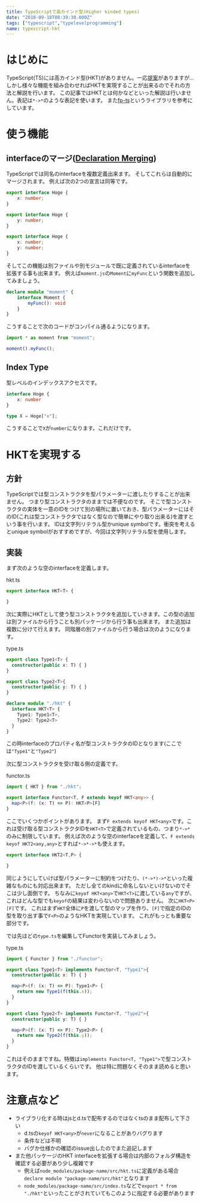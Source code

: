 ```yaml
---
title: TypeScriptで高カインド型(Higher kinded types)
date: "2018-09-18T08:39:30.000Z"
tags: ["typescript","typelevelprogramming"]
name: typescript-hkt
---
```

# はじめに
TypeScript(TS)には高カインド型(HKT)がありません。一応[提案](https://github.com/Microsoft/TypeScript/issues/1213)がありますが…
しかし様々な機能を組み合わせればHKTを実現することが出来るのでそれの方法と解説を行います。
この記事ではHKTとは何かなどといった解説は行いません。表記は`*->*`のような表記を使います。
また[fp-ts](https://github.com/gcanti/fp-ts)というライブラリを参考にしています。

# 使う機能
## interfaceのマージ([Declaration Merging](https://www.typescriptlang.org/docs/handbook/declaration-merging.html))
TypeScriptでは同名のinterfaceを複数定義出来ます。
そしてこれらは自動的にマージされます。
例えば次の2つの宣言は同等です。

```ts
export interface Hoge {
    x: number;
}

export interface Hoge {
    y: number;
}
```

```ts
export interface Hoge {
    x: number;
    y: number;
}
```

そしてこの機能は別ファイルや別モジュールで既に定義されているinterfaceを拡張する事も出来ます。
例えば`moment.js`の`Moment`に`myFunc`という関数を追加してみましょう。

```ts
declare module "moment" {
    interface Moment {
        myFunc(): void
    }
}
```

こうすることで次のコードがコンパイル通るようになります。

```ts
import * as moment from "moment";

moment().myFunc();
```

## Index Type
型レベルのインデックスアクセスです。

```ts
interface Hoge {
    x: number
}

type X = Hoge["x"];
```

こうすることで`X`が`number`になります。これだけです。


# HKTを実現する
## 方針
TypeScriptでは型コンストラクタを型パラメーターに渡したりすることが出来ません。
つまり型コンストラクタのままでは不便なのです。
そこで型コンストラクタの実体を一意のIDをつけて別の場所に置いておき、型パラメーターにはそのID(これは型コンストラクタではなく型なので簡単にやり取り出来る)を渡すという事を行います。
IDは文字列リテラル型かunique symbolです。衝突を考えるとunique symbolがおすすめですが、今回は文字列リテラル型を使用します。

## 実装
まず次のような空のinterfaceを定義します。

hkt.ts
```ts
export interface HKT<T> {

}
```

次に実際にHKTとして使う型コンストラクタを追加していきます。この型の追加は別ファイルから行うことも別パッケージから行う事も出来ます。
また追加は複数に分けて行えます。
同階層の別ファイルから行う場合は次のようになります。

type.ts
```ts
export class Type1<T> {
  constructor(public x: T) { }
}

export class Type2<T>{
  constructor(public y: T) { }
}

declare module "./hkt" {
  interface HKT<T> {
    Type1: Type1<T>,
    Type2: Type2<T>
  }
}

```

この時interfaceのプロパティ名が型コンストラクタのIDとなります(ここでは`"Type1"`と`"Type2"`)

次に型コンストラクタを受け取る側の定義です。

functor.ts
```ts
import { HKT } from "./hkt";

export interface Functor<T, F extends keyof HKT<any>> {
  map<P>(f: (x: T) => P): HKT<P>[F]
}
```

ここでいくつかポイントがあります。
まず`F extends keyof HKT<any>`です。これは受け取る型コンストラクタIDを`HKT<T>`で定義されているもの、つまり`*->*`のみに制限しています。
例えば次のような空のinterfaceを定義して、`F extends keyof HKT2<any,any>`とすれば`*->*->*`も使えます。

```ts
export interface HKT2<T,P> {

}
```

同じようにしていけば型パラメーターに制約をつけたり、`(*->*)->*`といった複雑なものにも対応出来ます。
ただし全てのkindに命名しないといけないのでそこは少し面倒です。
ちなみに`keyof HKT<any>`で`HKT<T>`に渡している`any`ですが、これはどんな型でも`keyof`の結果は変わらないので問題ありません。
次に`HKT<P>[F]`です。
これはまず`HKT`全体に`P`を渡して型のマップを作り、`[F]`で指定のIDの型を取り出す事で`F<P>`のようなHKTを実現しています。
これがもっとも重要な部分です。

では先ほどの`type.ts`を編集してFunctorを実装してみましょう。

type.ts
```ts
import { Functor } from "./functor";

export class Type1<T> implements Functor<T, "Type1">{
  constructor(public x: T) { }

  map<P>(f: (x: T) => P): Type1<P> {
    return new Type1(f(this.x));
  }
}

export class Type2<T> implements Functor<T, "Type2">{
  constructor(public y: T) { }

  map<P>(f: (x: T) => P): Type2<P> {
    return new Type2(f(this.y));
  }
}
```

これはそのままですね。特徴は`implements Functor<T, "Type1">`で型コンストラクタのIDを渡しているくらいです。
他は特に問題なくそのまま読めると思います。

# 注意点など
* ライブラリ化する時はjsとd.tsで配布するのではなくtsのまま配布して下さい
  * d.tsの`keyof HKT<any>`が`never`になることがありバグります
  * 条件などは不明
  * バグか仕様かの確認のissue出したのでまた追記します
* また他パッケージのHKT interfaceを拡張する場合は内部のフォルダ構造を確認する必要があり少し複雑です
  * 例えば`node_modules/package-name/src/hkt.ts`に定義がある場合`declare module "package-name/src/hkt"`となります
  * `node_modules/package-name/src/index.ts`などで`export * from "./hkt"`といったことがされていてもこのように指定する必要があります
